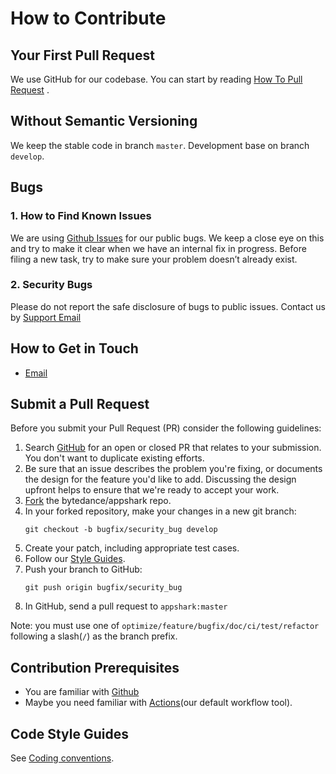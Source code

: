 # How to Contribute

## Your First Pull Request

We use GitHub for our codebase. You can start by
reading [How To Pull Request](https://docs.github.com/en/github/collaborating-with-issues-and-pull-requests/about-pull-requests)
.

## Without Semantic Versioning

We keep the stable code in branch `master`. Development base on branch `develop`.

## Bugs

### 1. How to Find Known Issues

We are using [Github Issues](https://github.com/bytedance/appshark/issues) for our public bugs. We keep a close eye on
this and try to make it clear when we have an internal fix in progress. Before filing a new task, try to make sure your
problem doesn’t already exist.

### 2. Security Bugs

Please do not report the safe disclosure of bugs to public issues. Contact us
by [Support Email](mailto:appshark@bytedance.com)

## How to Get in Touch

- [Email](mailto:baizhenxuan@bytedance.com)

## Submit a Pull Request

Before you submit your Pull Request (PR) consider the following guidelines:

1. Search [GitHub](https://github.com/bytedance/appshark/pulls) for an open or closed PR that relates to your
   submission. You don't want to duplicate existing efforts.
2. Be sure that an issue describes the problem you're fixing, or documents the design for the feature you'd like to add.
   Discussing the design upfront helps to ensure that we're ready to accept your work.
3. [Fork](https://docs.github.com/en/github/getting-started-with-github/fork-a-repo) the bytedance/appshark repo.
4. In your forked repository, make your changes in a new git branch:
    ```
    git checkout -b bugfix/security_bug develop
    ```
5. Create your patch, including appropriate test cases.
6. Follow our [Style Guides](#code-style-guides).
7. Push your branch to GitHub:
    ```
    git push origin bugfix/security_bug
    ```
8. In GitHub, send a pull request to `appshark:master`

Note: you must use one of `optimize/feature/bugfix/doc/ci/test/refactor` following a slash(`/`) as the branch prefix.
 
## Contribution Prerequisites

- You are familiar with [Github](https://github.com)
- Maybe you need familiar with [Actions](https://github.com/features/actions)(our default workflow tool).

## Code Style Guides

See [Coding conventions](https://kotlinlang.org/docs/coding-conventions.html).